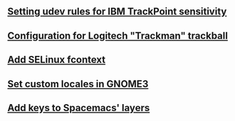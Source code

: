 ## [Setting udev rules for IBM TrackPoint sensitivity](trackpoint-udev.md)

## [Configuration for Logitech "Trackman" trackball](logitech-trackball.md)

## [Add SELinux fcontext](selinux-fcontext.md)

## [Set custom locales in GNOME3](custom-locale-gnome3.md)

## [Add keys to Spacemacs' layers](spacemacs-projectile-search.md)

